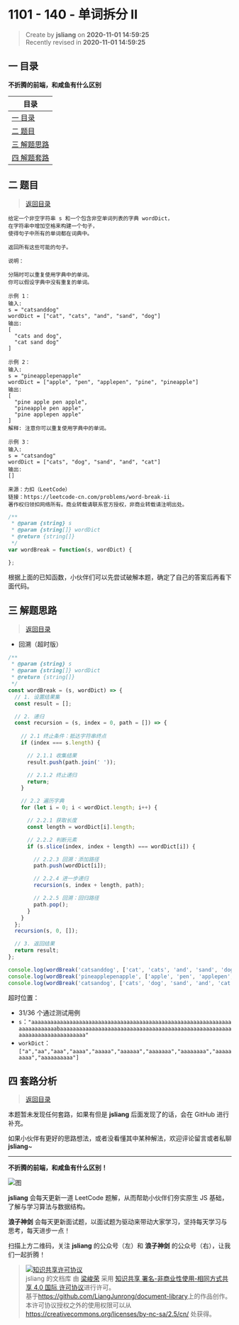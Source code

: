 1101 - 140 - 单词拆分 II
===

> Create by **jsliang** on **2020-11-01 14:59:25**  
> Recently revised in **2020-11-01 14:59:25**

<!-- 目录开始 -->
## <a name="chapter-one" id="chapter-one"></a>一 目录

**不折腾的前端，和咸鱼有什么区别**

| 目录 |
| --- |
| [一 目录](#chapter-one) |
| <a name="catalog-chapter-two" id="catalog-chapter-two"></a>[二 题目](#chapter-two) |
| <a name="catalog-chapter-three" id="catalog-chapter-three"></a>[三 解题思路](#chapter-three) |
| <a name="catalog-chapter-four" id="catalog-chapter-four"></a>[四 解题套路](#chapter-four) |
<!-- 目录结束 -->

## <a name="chapter-two" id="chapter-two"></a>二 题目

> [返回目录](#chapter-one)

```
给定一个非空字符串 s 和一个包含非空单词列表的字典 wordDict，
在字符串中增加空格来构建一个句子，
使得句子中所有的单词都在词典中。

返回所有这些可能的句子。

说明：

分隔时可以重复使用字典中的单词。
你可以假设字典中没有重复的单词。

示例 1：
输入:
s = "catsanddog"
wordDict = ["cat", "cats", "and", "sand", "dog"]
输出:
[
  "cats and dog",
  "cat sand dog"
]

示例 2：
输入:
s = "pineapplepenapple"
wordDict = ["apple", "pen", "applepen", "pine", "pineapple"]
输出:
[
  "pine apple pen apple",
  "pineapple pen apple",
  "pine applepen apple"
]
解释: 注意你可以重复使用字典中的单词。

示例 3：
输入:
s = "catsandog"
wordDict = ["cats", "dog", "sand", "and", "cat"]
输出:
[]

来源：力扣（LeetCode）
链接：https://leetcode-cn.com/problems/word-break-ii
著作权归领扣网络所有。商业转载请联系官方授权，非商业转载请注明出处。
```

```js
/**
 * @param {string} s
 * @param {string[]} wordDict
 * @return {string[]}
 */
var wordBreak = function(s, wordDict) {

};
```

根据上面的已知函数，小伙伴们可以先尝试破解本题，确定了自己的答案后再看下面代码。

## <a name="chapter-three" id="chapter-three"></a>三 解题思路

> [返回目录](#chapter-one)

* 回溯（超时版）

```js
/**
 * @param {string} s
 * @param {string[]} wordDict
 * @return {string[]}
 */
const wordBreak = (s, wordDict) => {
  // 1. 设置结果集
  const result = [];

  // 2. 递归
  const recursion = (s, index = 0, path = []) => {
    
    // 2.1 终止条件：抵达字符串终点
    if (index === s.length) {

      // 2.1.1 收集结果
      result.push(path.join(' '));

      // 2.1.2 终止递归
      return;
    }

    // 2.2 遍历字典
    for (let i = 0; i < wordDict.length; i++) {

      // 2.2.1 获取长度
      const length = wordDict[i].length;

      // 2.2.2 判断元素
      if (s.slice(index, index + length) === wordDict[i]) {

        // 2.2.3 回溯：添加路径
        path.push(wordDict[i]);

        // 2.2.4 进一步递归
        recursion(s, index + length, path);

        // 2.2.5 回溯：回归路径
        path.pop();
      }
    }
  };
  recursion(s, 0, []);

  // 3. 返回结果
  return result;
};

console.log(wordBreak('catsanddog', ['cat', 'cats', 'and', 'sand', 'dog']));
console.log(wordBreak('pineapplepenapple', ['apple', 'pen', 'applepen', 'pine', 'pineapple']));
console.log(wordBreak('catsandog', ['cats', 'dog', 'sand', 'and', 'cat']));
```

超时位置：

* 31/36 个通过测试用例
* `s`：`"aaaaaaaaaaaaaaaaaaaaaaaaaaaaaaaaaaaaaaaaaaaaaaaaaaaaaaaaaaaaaaaaaaaaaaaaaaabaaaaaaaaaaaaaaaaaaaaaaaaaaaaaaaaaaaaaaaaaaaaaaaaaaaaaaaaaaaaaaaaaaaaaaaaaaa"`
* `workDict`：`["a","aa","aaa","aaaa","aaaaa","aaaaaa","aaaaaaa","aaaaaaaa","aaaaaaaaa","aaaaaaaaaa"]`

## <a name="chapter-four" id="chapter-four"></a>四 套路分析

> [返回目录](#chapter-one)

本题暂未发现任何套路，如果有但是 **jsliang** 后面发现了的话，会在 GitHub 进行补充。

如果小伙伴有更好的思路想法，或者没看懂其中某种解法，欢迎评论留言或者私聊 **jsliang**~

---

**不折腾的前端，和咸鱼有什么区别！**

![图](https://github.com/LiangJunrong/document-library/blob/master/public-repertory/img/z-index-small.png?raw=true)

**jsliang** 会每天更新一道 LeetCode 题解，从而帮助小伙伴们夯实原生 JS 基础，了解与学习算法与数据结构。

**浪子神剑** 会每天更新面试题，以面试题为驱动来带动大家学习，坚持每天学习与思考，每天进步一点！

扫描上方二维码，关注 **jsliang** 的公众号（左）和 **浪子神剑** 的公众号（右），让我们一起折腾！

> <a rel="license" href="http://creativecommons.org/licenses/by-nc-sa/4.0/"><img alt="知识共享许可协议" style="border-width:0" src="https://i.creativecommons.org/l/by-nc-sa/4.0/88x31.png" /></a><br /><span xmlns:dct="http://purl.org/dc/terms/" property="dct:title">jsliang 的文档库</span> 由 <a xmlns:cc="http://creativecommons.org/ns#" href="https://github.com/LiangJunrong/document-library" property="cc:attributionName" rel="cc:attributionURL">梁峻荣</a> 采用 <a rel="license" href="http://creativecommons.org/licenses/by-nc-sa/4.0/">知识共享 署名-非商业性使用-相同方式共享 4.0 国际 许可协议</a>进行许可。<br />基于<a xmlns:dct="http://purl.org/dc/terms/" href="https://github.com/LiangJunrong/document-library" rel="dct:source">https://github.com/LiangJunrong/document-library</a>上的作品创作。<br />本许可协议授权之外的使用权限可以从 <a xmlns:cc="http://creativecommons.org/ns#" href="https://creativecommons.org/licenses/by-nc-sa/2.5/cn/" rel="cc:morePermissions">https://creativecommons.org/licenses/by-nc-sa/2.5/cn/</a> 处获得。